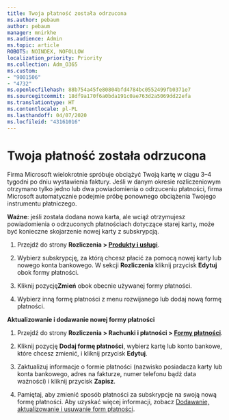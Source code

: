 ```yaml
---
title: Twoja płatność została odrzucona
ms.author: pebaum
author: pebaum
manager: mnirkhe
ms.audience: Admin
ms.topic: article
ROBOTS: NOINDEX, NOFOLLOW
localization_priority: Priority
ms.collection: Adm_O365
ms.custom:
- "9001506"
- "4732"
ms.openlocfilehash: 88b754a45fe80804bfd4784bc0552499fb0371e7
ms.sourcegitcommit: 18df9a170f6a0bda191c0ae763d2a5069dd22efa
ms.translationtype: HT
ms.contentlocale: pl-PL
ms.lasthandoff: 04/07/2020
ms.locfileid: "43161016"
---
```

# <a name="your-payment-was-declined"></a>Twoja płatność została odrzucona

Firma Microsoft wielokrotnie spróbuje obciążyć Twoją kartę w ciągu 3–4 tygodni po dniu wystawienia faktury.  Jeśli w danym okresie rozliczeniowym otrzymano tylko jedno lub dwa powiadomienia o odrzuceniu płatności, firma Microsoft automatycznie podejmie próbę ponownego obciążenia Twojego instrumentu płatniczego.  

**Ważne**: jeśli została dodana nowa karta, ale wciąż otrzymujesz powiadomienia o odrzuconych płatnościach dotyczące starej karty, może być konieczne skojarzenie nowej karty z subskrypcją.

1. Przejdź do strony **Rozliczenia > [Produkty i usługi](https://go.microsoft.com/fwlink/p/?linkid=842054)**.

2. Wybierz subskrypcję, za którą chcesz płacić za pomocą nowej karty lub nowego konta bankowego. W sekcji **Rozliczenia** kliknij przycisk **Edytuj** obok formy płatności.

3. Kliknij pozycję**Zmień** obok obecnie używanej formy płatności.

4. Wybierz inną formę płatności z menu rozwijanego lub dodaj nową formę płatności.

**Aktualizowanie i dodawanie nowej formy płatności**

1. Przejdź do strony **Rozliczenia > Rachunki i płatności > [Formy płatności](https://go.microsoft.com/fwlink/p/?linkid=2018806)**.

2. Kliknij pozycję **Dodaj formę płatności**, wybierz kartę lub konto bankowe, które chcesz zmienić, i kliknij przycisk **Edytuj**.

3. Zaktualizuj informacje o formie płatności (nazwisko posiadacza karty lub konta bankowego, adres na fakturze, numer telefonu bądź data ważności) i kliknij przycisk **Zapisz**.

4. Pamiętaj, aby zmienić sposób płatności za subskrypcje na swoją nową formę płatności. Aby uzyskać więcej informacji, zobacz [Dodawanie, aktualizowanie i usuwanie form płatności](https://go.microsoft.com/fwlink/?linkid=2118133). 
